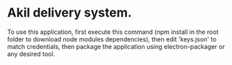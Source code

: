 # Akil delivery system.

To use this application, first execute this command (npm install in the root folder to download node modules dependencies), then edit 'keys.json' to match credentials, then package the application using electron-packager or any desired tool.
